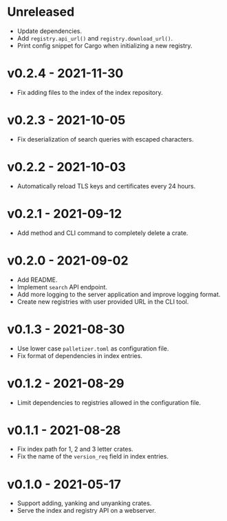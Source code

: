 # Unreleased
* Update dependencies.
* Add `registry.api_url()` and `registry.download_url()`.
* Print config snippet for Cargo when initializing a new registry.

# v0.2.4 - 2021-11-30
* Fix adding files to the index of the index repository.

# v0.2.3 - 2021-10-05
* Fix deserialization of search queries with escaped characters.

# v0.2.2 - 2021-10-03
* Automatically reload TLS keys and certificates every 24 hours.

# v0.2.1 - 2021-09-12
* Add method and CLI command to completely delete a crate.

# v0.2.0 - 2021-09-02
* Add README.
* Implement `search` API endpoint.
* Add more logging to the server application and improve logging format.
* Create new registries with user provided URL in the CLI tool.

# v0.1.3 - 2021-08-30
* Use lower case `palletizer.toml` as configuration file.
* Fix format of dependencies in index entries.

# v0.1.2 - 2021-08-29
* Limit dependencies to registries allowed in the configuration file.

# v0.1.1 - 2021-08-28
* Fix index path for 1, 2 and 3 letter crates.
* Fix the name of the `version_req` field in index entries.

# v0.1.0 - 2021-05-17
* Support adding, yanking and unyanking crates.
* Serve the index and registry API on a webserver.
